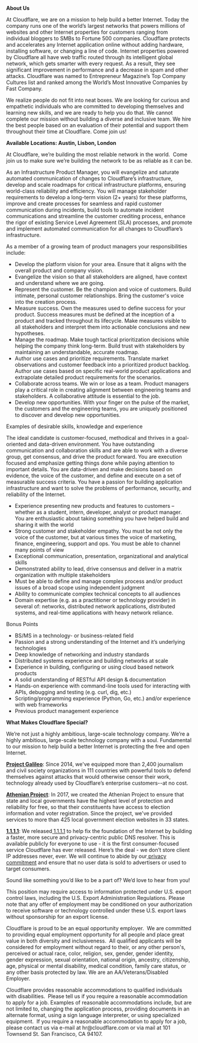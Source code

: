 <div class="content-intro">
	<div><strong>About Us</strong></div>
	<div>
		<p>At Cloudflare, we are on a mission to help build a better Internet. Today the company runs one of the world’s largest networks that powers millions of websites and other Internet properties for customers ranging from individual bloggers to SMBs to Fortune 500 companies. Cloudflare protects and accelerates any Internet application online without adding hardware, installing software, or changing a line of code. Internet properties powered by Cloudflare all have web traffic routed through its intelligent global network, which gets smarter with every request. As a result, they see significant improvement in performance and a decrease in spam and other attacks. Cloudflare was named to Entrepreneur Magazine’s Top Company Cultures list and ranked among the World’s Most Innovative Companies by Fast Company.&nbsp;</p>
		<p><span style="font-weight: 400;">We realize people do not fit into neat boxes. We are looking for curious and empathetic individuals who are committed to developing themselves and learning new skills, and we are ready to help you do that. We cannot complete our mission without building a diverse and inclusive team. We hire the best people based on an evaluation of their potential and support them throughout their time at Cloudflare. Come join us!&nbsp;</span></p>
	</div>
</div>
<p><strong>Available Locations: Austin, Lisbon, London</strong></p>
<p>At Cloudflare, we’re building the most reliable network in the world.&nbsp; Come join us to make sure we’re building the network to be as reliable as it can be.</p>
<p>As an Infrastructure Product Manager, you will evangelize and saturate automated communication of changes to Cloudflare’s infrastructure, develop and scale roadmaps for critical infrastructure platforms, ensuring world-class reliability and efficiency. You will manage stakeholder requirements to develop a long-term vision (2+ years) for these platforms, improve and create processes for seamless and rapid customer communication during incidents, build tools to automate incident communications and streamline the customer crediting process, enhance the rigor of existing Service Level Agreement (SLA) processes, and promote and implement automated communication for all changes to Cloudflare’s infrastructure.</p>
<p>As a member of a growing team of product managers your responsibilities include:</p>
<ul>
	<li>Develop the platform vision for your area. Ensure that it aligns with the overall product and company vision.</li>
	<li>Evangelize the vision so that all stakeholders are aligned, have context and understand where we are going.</li>
	<li>Represent the customer. Be the champion and voice of customers. Build intimate, personal customer relationships. Bring the customer's voice into the creation process.</li>
	<li>Measure success. Own the measures used to define success for your product. Success measures must be defined at the inception of a product and tracked throughout its lifecycle. Make measures visible to all stakeholders and interpret them into actionable conclusions and new hypotheses.</li>
	<li>Manage the roadmap. Make tough tactical prioritization decisions while helping the company think long-term. Build trust with stakeholders by maintaining an understandable, accurate roadmap.</li>
	<li>Author use cases and prioritize requirements. Translate market observations and customer feedback into a prioritized product backlog.&nbsp; Author use cases based on specific real-world product applications and extrapolate detailed product requirements for the scenarios.</li>
	<li>Collaborate across teams. We win or lose as a team. Product managers play a critical role in creating alignment between engineering teams and stakeholders. A collaborative attitude is essential to the job.</li>
	<li>Develop new opportunities. With your finger on the pulse of the market, the customers and the engineering teams, you are uniquely positioned to discover and develop new opportunities.&nbsp;</li>
</ul>
<p>Examples of desirable skills, knowledge and experience</p>
<p>The ideal candidate is customer-focused, methodical and thrives in a goal-oriented and data-driven environment. You have outstanding communication and collaboration skills and are able to work with a diverse group, get consensus, and drive the product forward. You are execution focused and emphasize getting things done while paying attention to important details. You are data-driven and make decisions based on evidence, the voice of the customer, and define and execute on a set of measurable success criteria. You have a passion for building application infrastructure and want to solve the problems of performance, security, and reliability of the Internet.&nbsp;&nbsp;&nbsp;</p>
<ul>
	<li>Experience presenting new products and features to customers – whether as a student, intern, developer, analyst or product manager. You are enthusiastic about taking something you have helped build and sharing it with the world</li>
	<li>Strong customer and stakeholder empathy. You must be not only the voice of the customer, but at various times the voice of marketing, finance, engineering, support and ops. You must be able to channel many points of view</li>
	<li>Exceptional communication, presentation, organizational and analytical skills</li>
	<li>Demonstrated ability to lead, drive consensus and deliver in a matrix organization with multiple stakeholders</li>
	<li>Must be able to define and manage complex process and/or product issues of a broad scope using independent judgment</li>
	<li>Ability to communicate complex technical concepts to all audiences</li>
	<li>Domain expertise (e.g. as a practitioner or technology provider) in several of: networks, distributed network applications, distributed systems, and real-time applications with heavy network reliance.</li>
</ul>
<p>Bonus Points</p>
<ul>
	<li>BS/MS in a technology- or business-related field</li>
	<li>Passion and a strong understanding of the Internet and it’s underlying technologies</li>
	<li>Deep knowledge of networking and industry standards</li>
	<li>Distributed systems experience and building networks at scale</li>
	<li>Experience in building, configuring or using cloud based network products</li>
	<li>A solid understanding of RESTful API design &amp; documentation</li>
	<li>Hands-on experience with command-line tools used for interacting with APIs, debugging and testing (e.g. curl, dig, etc.)</li>
	<li>Scripting/programming experience (Python, Go, etc.) and/or experience with web frameworks</li>
	<li>Previous product management experience</li>
</ul>
<div class="content-conclusion">
	<p><strong>What Makes Cloudflare Special?</strong></p>
	<p><span style="font-weight: 400;">We’re not just a highly ambitious, large-scale technology company. We’re a highly ambitious, large-scale technology company with a soul. Fundamental to our mission to help build a better Internet is protecting the free and open Internet.</span></p>
	<p><a href="https://blog.cloudflare.com/protecting-free-expression-online/"><strong>Project Galileo</strong></a><span style="font-weight: 400;">: Since 2014, we've equipped more than 2,400 journalism and civil society organizations in 111 countries with powerful tools to defend themselves against attacks that would otherwise censor their work, technology already used by Cloudflare’s enterprise customers--at no cost.</span></p>
	<p><strong><a href="https://www.cloudflare.com/athenian/">Athenian Project</a></strong><span style="font-weight: 400;">: In 2017, we created the Athenian Project to ensure that state and local governments have the highest level of protection and reliability for free, so that their constituents have access to election information and voter registration. Since the project, we've provided services to more than 425 local government election websites in 33 states.</span></p>
	<p><a href="https://1.1.1.1/"><strong>1.1.1.1</strong></a><span style="font-weight: 400;">: We released</span><a href="https://1.1.1.1/"> <span style="font-weight: 400;">1.1.1.1</span></a><span style="font-weight: 400;"> to help fix the foundation of the Internet by building a faster, more secure and privacy-centric public DNS resolver. This is available publicly for everyone to use - it is the first consumer-focused service Cloudflare has ever released. Here’s the deal - we don’t store client IP addresses never, ever. We will continue to abide by our</span><a href="https://developers.cloudflare.com/1.1.1.1/privacy/public-dns-resolver"> privacy commitment</a><span style="font-weight: 400;"> and ensure that no user data is sold to advertisers or used to target consumers.</span></p>
	<p><span style="font-weight: 400;">Sound like something you’d like to be a part of? We’d love to hear from you!</span></p>
	<p><span style="font-weight: 400;">This position may require access to information protected under U.S. export control laws, including the U.S. Export Administration Regulations. Please note that any offer of employment may be conditioned on your authorization to receive software or technology controlled under these U.S. export laws without sponsorship for an export license.</span></p>
	<p><span style="font-weight: 400;">Cloudflare is proud to be an equal opportunity employer. &nbsp;We are committed to providing equal employment opportunity for all people and place great value in both diversity and inclusiveness. &nbsp;All qualified applicants will be considered for employment without regard to their, or any other person's, perceived or actual</span> <span style="font-weight: 400;">race, color, religion, sex, gender, gender identity, gender expression, sexual orientation, national origin, ancestry, citizenship, age, physical or mental disability, medical condition, family care status, or any other basis protected by law. </span><span style="font-weight: 400;">We are an AA/Veterans/Disabled Employer.</span></p>
	<p><span style="font-weight: 400;">Cloudflare provides reasonable accommodations to qualified individuals with disabilities. &nbsp;Please tell us if you require a reasonable accommodation to apply for a job. Examples of reasonable accommodations include, but are not limited to, changing the application process, providing documents in an alternate format, using a sign language interpreter, or using specialized equipment. &nbsp;If you require a reasonable accommodation to apply for a job, please contact us via e-mail at </span><span style="font-weight: 400;">hr@cloudflare.com</span><span style="font-weight: 400;"> or via mail at 101 Townsend St. San Francisco, CA 94107.</span></p>
</div>